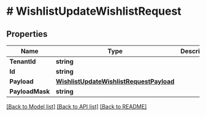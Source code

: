 # # WishlistUpdateWishlistRequest


## Properties 


Name | Type | Description | Notes
------------ | ------------- | ------------- | -------------
**TenantId**| **string** |   |
**Id**| **string** |   |
**Payload**| [**WishlistUpdateWishlistRequestPayload**](WishlistUpdateWishlistRequestPayload.md) |   |
**PayloadMask**| **string** |   |


[[Back to Model list]](../../README.md#models) [[Back to API list]](../../README.md#endpoints) [[Back to README]](../../README.md)

